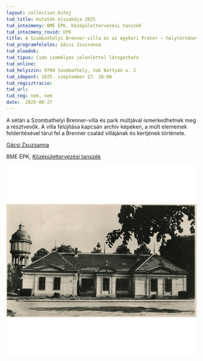 ```yaml
---
layout: collection_kutej
tud_title: Kutatók éjszakája 2025
tud_intezmeny: BME ÉPK, Középülettervezési tanszék
tud_intezmeny_rovid: EPK
title: A Szombathelyi Brenner-villa és az egykori Práter – helytörténeti séta
tud_programfelelos: Gácsi Zsuzsanna
tud_eloadok: 
tud_tipus: Csak személyes jelenléttel látogatható
tud_online: 
tud_helyszin: 9700 Szombathely, Vak Bottyán u. 2
tud_idopont: 2025. szeptember 27. 10:00 
tud_regisztracio: 
tud_url: 
tud_reg: nem, nem
date:  2025-08-27
---
```


A sétán a Szombathelyi Brenner-villa és park múltjával ismerkedhetnek meg a résztvevők. A villa felújítása kapcsán archív képeken, a múlt elemeinek felderítésével tárul fel a Brenner család villájának és kertjének története. 

[Gácsi Zsuzsanna](https://tudprog.bme.hu/kutatok_ejszakaja/profilok/gacsi_zsuzsanna)

BME ÉPK, [Középülettervezési tanszék](https://kozep.bme.hu/)

![A Szombathelyi Brenner-villa és az egykori Práter – helytörténeti séta](../2025/images/a-szombathelyi-brenner-villa-es-az-egykori-prater.jpg)
